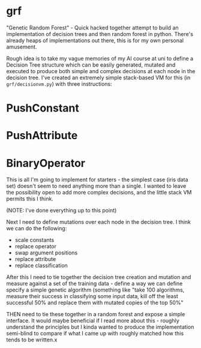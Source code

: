 # grf

"Genetic Random Forest" - Quick hacked together attempt to build an implementation of decision trees and then random forest in python. There's already heaps of implementations out there, this is for my own personal amusement.

Rough idea is to take my vague memories of my AI course at uni to define a Decision Tree structure which can be easily generated, mutated and executed to produce both simple and complex decisions at each node in the decision tree. I've created an extremely simple stack-based VM for this (in `grf/decisionvm.py`) with three instructions:
# PushConstant
# PushAttribute
# BinaryOperator

This is all I'm going to implement for starters - the simplest case (iris data set) doesn't seem to need anything more than a single. I wanted to leave the possibility open to add more complex decisions, and the little stack VM permits this I think.

(NOTE: I've done everything up to this point)

Next I need to define mutations over each node in the decision tree. I think we can do the following:
* scale constants
* replace operator
* swap argument positions
* replace attribute
* replace classification

After this I need to tie together the decision tree creation and mutation and measure against a set of the training data - define a way we can define specify a simple genetic algorithm (something like "take 100 algorithms, measure their success in classifying some input data, kill off the least successful 50% and replace them with mutated copies of the top 50%"

THEN need to tie these together in a random forest and expose a simple interface. It would maybe beneficial if I read more about this - roughly understand the principles but I kinda wanted to produce the implementation semi-blind to compare if what I came up with roughly matched how this tends to be written.x